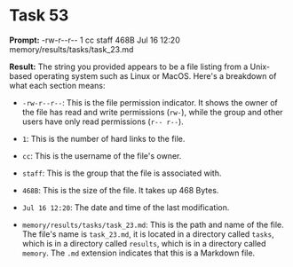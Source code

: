# Task 53

**Prompt:** -rw-r--r--  1 cc  staff   468B Jul 16 12:20 memory/results/tasks/task_23.md

**Result:**
The string you provided appears to be a file listing from a Unix-based operating system such as Linux or MacOS. Here's a breakdown of what each section means:

- `-rw-r--r--`: This is the file permission indicator. It shows the owner of the file has read and write permissions (`rw-`), while the group and other users have only read permissions (`r-- r--`).

- `1`: This is the number of hard links to the file.

- `cc`: This is the username of the file's owner.

- `staff`: This is the group that the file is associated with.

- `468B`: This is the size of the file. It takes up 468 Bytes.

- `Jul 16 12:20`: The date and time of the last modification.

- `memory/results/tasks/task_23.md`: This is the path and name of the file. The file's name is `task_23.md`, it is located in a directory called `tasks`, which is in a directory called `results`, which is in a directory called `memory`. The `.md` extension indicates that this is a Markdown file.
